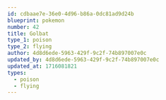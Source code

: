 ```yaml
---
id: cdbaae7e-36e0-4d96-b86a-0dc81ad9d24b
blueprint: pokemon
number: 42
title: Golbat
type_1: poison
type_2: flying
author: 4d8d6ede-5963-429f-9c2f-74b897007e0c
updated_by: 4d8d6ede-5963-429f-9c2f-74b897007e0c
updated_at: 1716081821
types:
  - poison
  - flying
---
```

